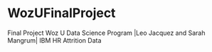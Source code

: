 # WozUFinalProject
Final Project Woz U Data Science Program
|Leo Jacquez and Sarah Mangrum|
IBM HR Attrition Data
